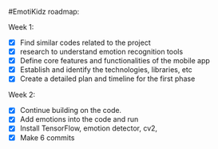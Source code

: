 #EmotiKidz roadmap:

Week 1:

- [x]  Find similar codes related to the project
- [x] research to understand emotion recognition tools
- [x] Define core features and functionalities of the mobile app
- [x] Establish and identify the technologies, libraries, etc
 - [x] Create a detailed plan and timeline for the first phase
 
Week 2:

- [x]  Continue building on the code.
 - [x] Add emotions into the code and run
- [x]  Install TensorFlow, emotion detector, cv2,
 - [x] Make 6 commits

